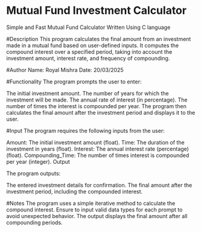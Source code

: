# Mutual Fund Investment Calculator
Simple and Fast Mutual Fund Calculator Written Using C language

#Description
This program calculates the final amount from an investment made in a mutual fund based on user-defined inputs. It computes the compound interest over a specified period, taking into account the investment amount, interest rate, and frequency of compounding.

#Author
Name: Royal Mishra
Date: 20/03/2025

#Functionality
The program prompts the user to enter:

The initial investment amount.
The number of years for which the investment will be made.
The annual rate of interest (in percentage).
The number of times the interest is compounded per year.
The program then calculates the final amount after the investment period and displays it to the user.

#Input
The program requires the following inputs from the user:

Amount: The initial investment amount (float).
Time: The duration of the investment in years (float).
Interest: The annual interest rate (percentage) (float).
Compounding_Time: The number of times interest is compounded per year (integer).
Output

The program outputs:

The entered investment details for confirmation.
The final amount after the investment period, including the compounded interest.


#Notes
The program uses a simple iterative method to calculate the compound interest.
Ensure to input valid data types for each prompt to avoid unexpected behavior.
The output displays the final amount after all compounding periods.
